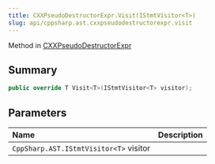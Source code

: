 ```yaml
---
title: CXXPseudoDestructorExpr.Visit(IStmtVisitor<T>)
slug: api/cppsharp.ast.cxxpseudodestructorexpr.visit
---
```

Method in [CXXPseudoDestructorExpr](/api/cppsharp/ast/cxxpseudodestructorexpr)

## Summary



```csharp
public override T Visit<T>(IStmtVisitor<T> visitor);
```

## Parameters

|Name|Description|
|:---|:---|
|`CppSharp.AST.IStmtVisitor<T>` visitor||

